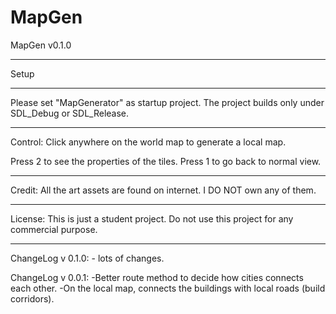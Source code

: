 # MapGen

MapGen v0.1.0
************************************************************************
Setup
************************************************************************
Please set "MapGenerator" as startup project.
The project builds only under SDL_Debug or SDL_Release.
************************************************************************

Control:
Click anywhere on the world map to generate a local map.

Press 2 to see the properties of the tiles.
Press 1 to go back to normal view.

************************************************************************
Credit:
All the art assets are found on internet. I DO NOT own any of them.

************************************************************************
License:
This is just a student project.
Do not use this project for any commercial purpose. 

************************************************************************
ChangeLog v 0.1.0:
	- lots of changes.

ChangeLog v 0.0.1:
	-Better route method to decide how cities connects each other.
	-On the local map, connects the buildings with local roads (build corridors).

